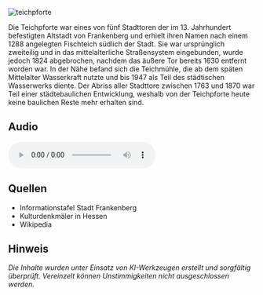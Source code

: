![teichpforte](./images/frankenberg/p45.jpg)

Die Teichpforte war eines von fünf Stadttoren der im 13. Jahrhundert befestigten Altstadt von Frankenberg und erhielt ihren Namen nach einem 1288 angelegten Fischteich südlich der Stadt. Sie war ursprünglich zweiteilig und in das mittelalterliche Straßensystem eingebunden, wurde jedoch 1824 abgebrochen, nachdem das äußere Tor bereits 1630 entfernt worden war. In der Nähe befand sich die Teichmühle, die ab dem späten Mittelalter Wasserkraft nutzte und bis 1947 als Teil des städtischen Wasserwerks diente. Der Abriss aller Stadttore zwischen 1763 und 1870 war Teil einer städtebaulichen Entwicklung, weshalb von der Teichpforte heute keine baulichen Reste mehr erhalten sind.

## Audio

<audio controls class="full-width-audio">
  <source src="locales/frankenberg/de/p45.mp3" type="audio/mpeg">
  Dein Browser unterstützt kein Audioelement.
</audio>

## Quellen

- Informationstafel Stadt Frankenberg
- Kulturdenkmäler in Hessen
- Wikipedia

## Hinweis

_Die Inhalte wurden unter Einsatz von KI-Werkzeugen erstellt und sorgfältig überprüft. Vereinzelt können Unstimmigkeiten nicht ausgeschlossen werden._
